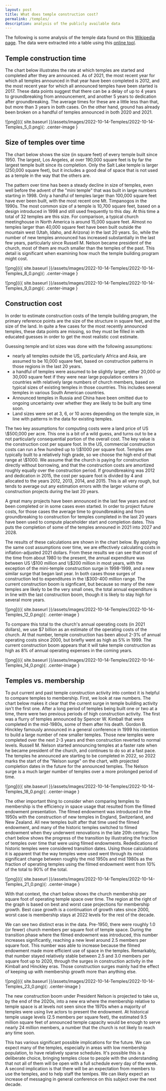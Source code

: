 ```yaml
---
layout: post
title: What does temple construction cost?
permalink: /temples/
description: analysis of the publicly available data
---
```


The following is some analysis of the temple data found on this [Wikipedia page](https://en.wikipedia.org/wiki/Comparison_of_temples_of_The_Church_of_Jesus_Christ_of_Latter-day_Saints). The data were extracted into a table using this [online tool](https://wikitable2csv.ggor.de/).

## Temple construction time
The chart below illustrates the rate at which temples are started and completed after they are announced. As of 2021, the most recent year for which all temples announced in that year have been completed is 2012, and the most recent year for which all announced temples have been started is 2017. These data points suggest that there can be a delay of up to 4 years to groundbreaking from announcement, and another 5 years to dedication after groundbreaking. The average times for these are a little less than that, but more than 3 years in both cases. On the other hand, ground has already been broken on a handful of temples announced in both 2020 and 2021.

![png]({{ site.baseurl }}/assets/images/2022-10-14-Temples/2022-10-14-Temples_5_0.png){: .center-image }

## Size of temples over time
The chart below shows the size (in square feet) of every temple built since 1950. The largest, Los Angeles, at over 190,000 square feet is by far the largest temple built since its completion. Only the Salt Lake temple is larger (250,000 square feet), but it includes a good deal of space that is not used as a temple in the way that the others are.

The pattern over time has been a steady decline in size of temples, even well before the advent of the "mini temple" that was built in large numbers starting in 1998. Only a handful of temples larger than 100,000 square feet have ever been built, with the most recent one Mt. Timpanogos in the 1990s. The most common size of a temple is 10,700 square feet, based on a design introduced in 1998 and still used frequently to this day. At this time a total of 32 temples are this size. For comparison, a typical church meetinghouse in North America is around 15,000 square feet. Almost no temples larger than 40,000 square feet have been built outside the mountain west (Utah, Idaho, and Arizona) in the last 20 years. So, while the number of new temples announced has increased substantially in the last few years, particularly since Russell M. Nelson became president of the church, most of them are much smaller than the temples of the past. This detail is significant when examining how much the temple building program might cost.

![png]({{ site.baseurl }}/assets/images/2022-10-14-Temples/2022-10-14-Temples_8_0.png){: .center-image }

![png]({{ site.baseurl }}/assets/images/2022-10-14-Temples/2022-10-14-Temples_9_0.png){: .center-image }

## Construction cost
In order to estimate construction costs of the temple building program, the primary reference points are the size of the structure in square feet, and the size of the land. In quite a few cases for the most recently announced temples, these data points are missing, so they must be filled in with educated guesses in order to get the most realistic cost estimate.

Guessing temple and lot sizes was done with the following assumptions:
 - nearly all temples outside the US, particularly Africa and Asia, are assumed to be 10,000 square feet, based on construction patterns in those regions in the last 20 years.
 - a handful of temples were assumed to be slightly larger, either 20,000 or 30,000 square feet if they were near large population centers in countries with relatively large numbers of church members, based on typical sizes of existing temples in those countries. This includes several temples in various South American countries.
 - Announced temples in Russia and China have been omitted due to ongoing uncertainty over whether they are likely to be built any time soon.
 - Land sizes were set at 3, 6, or 10 acres depending on the temple size, in line with patterns in the data for existing temples.

The two key assumptions for computing costs were a land price of US \\$500,000 per acre. This one is a bit of a wild guess, and turns out to be a not particularly consequential portion of the overall cost. The key value is the construction cost per square foot. In the US, commercial construction costs can run a few hundred up to \\$1000 per square foot. Temples are typically built to a relatively high grade, so we choose the high end of that range at \\$1000. We assume that the church is paying for construction directly without borrowing, and that the construction costs are amortized roughly equally over the construction period. If groundbreaking was 2012 and dedication in 2015, the cost per square foot is divided by 4 and allocated to the years 2012, 2013, 2014, and 2015. This is all very rough, but tends to average out any estimation errors with the larger volume of construction projects during the last 20 years.

A great many projects have been announced in the last few years and not been completed or in some cases even started. In order to project future costs, for those cases the average time to groundbreaking and from groundbreaking to construction for temples completed in the last 20 years have been used to compute placeholder start and completion dates. This puts the completion of some of the temples announed in 2021 into 2027 and 2028.

The results of these calculations are shown in the chart below. By applying the same cost assumptions over time, we are effectively calculating costs in inflation-adjusted 2021 dollars. From these results we can see that most of the time from about 1980 to the present, the annual expenditure was between US \\$100 million and \\$200 million in most years, with the exception of the mini-temple construction surge in 1998-1999, and a new similar surge that began last year. In both cases those surges of construction led to expenditures in the \\$300-400 million range. The current construction boom is signficant, but because so many of the new temples are likely to be the very small ones, the total annual expenditure is in line with the last construction boom, though it is likely to stay high for several more years.

![png]({{ site.baseurl }}/assets/images/2022-10-14-Temples/2022-10-14-Temples_12_0.png){: .center-image }

To compare this total to the church's annual operating costs (in 2021 dollars), we use $7 billion as an estimate of the operating costs of the church. At that number, temple construction has been about 2-3% of annual operating costs since 2000, but briefly went as high as 5% in 1999. The current construction boom appears that it will take temple construction as high as 8% of annual operating expenses in the coming years.

![png]({{ site.baseurl }}/assets/images/2022-10-14-Temples/2022-10-14-Temples_14_0.png){: .center-image }

## Temples vs. membership
To put current and past temple construction activity into context it is helpful to compare temples to membership. First, we look at raw numbers. The chart below makes it clear that the current surge in temple building activity isn't the first one. After a long period of temples being built one or two at a time, there were two previous periods of high construction activity. The first was a flurry of temples announced by Spencer W. Kimball that were completed in the mid-1980s, some of them after his death. Gordon B. Hinckley famously announced in a general conference in 1999 his intention to build a large number of new smaller temples. Those new temples were completed over the next 2-3 years and then construction reverted to normal levels. Russell M. Nelson started announcing temples at a faster rate when he became president of the church, and continues to do so at a fast pace. The temples he announced are starting to be completed in 2022, so 2022 marks the start of the "Nelson surge" on the chart, with projected completion dates in the future for the announced temples. The Nelson surge is a much larger number of temples over a more prolonged period of time.

![png]({{ site.baseurl }}/assets/images/2022-10-14-Temples/2022-10-14-Temples_18_0.png){: .center-image }

The other important thing to consider when comparing temples to membership is the efficiency in space usage that resulted from the filmed endowment presentation. The filmed endowment was introduced in the 1950s with the construction of new temples in England, Switzerland, and New Zealand. All new temples built after that time used the filmed endowment, and many of the historic temples switched to filmed endowment when they underwent renovations in the late 20th century. The chart below shows the progress of the transition by illustrating the fraction of temples over time that were using filmed endowments. Rededications of historic temples were considered transition dates. Using those calculations it is apparent that the way temples were used went through its most significant change between roughly the mid 1950s and mid 1980s as the fraction of operating temples using the filmed endowment went from 10% of the total to 90% of the total.

![png]({{ site.baseurl }}/assets/images/2022-10-14-Temples/2022-10-14-Temples_21_0.png){: .center-image }

With that context, the chart below shows the church membership per square foot of operating temple space over time. The region at the right of the graph is based on best and worst case projections for membership growth. Best case growth is a continuation of growth rates since 2000, worst case is membership stays at 2022 levels for the rest of the decade.

We can see two distinct eras in the data. Pre-1950, there were roughly 1.0 (or fewer) church members per square foot of temple space. During the transition phase where the filmed endowment was introduced, this number increases significantly, reaching a new level around 2.5 members per square foot. This number was able to increase because the filmed endowment made more efficient use of space in the temples. Remarkably, that number stayed relatively stable between 2.5 and 3.0 members per square foot up to 2020, through the surges in construction activity in the Kimball and Hinckley eras. Those construction surges mainly had the effect of keeping up with membership growth more than anything else.

![png]({{ site.baseurl }}/assets/images/2022-10-14-Temples/2022-10-14-Temples_23_0.png){: .center-image }

The new construction boom under President Nelson is projected to take us, by the end of the 2020s, into a new era where the membership relative to temple space is at levels not seen since the 1970s when a majority of temples were using live actors to present the endowment. At historical temple usage levels (2.5 members per square feet), the estimated 9.5 million square feet of announced temple capacity would be enough to serve nearly 24 million members, a number that the church is not likely to reach any time soon.

This has various significant possible implications for the future. We can expect many of the temples, especially in areas with low membership population, to have relatively sparse schedules. It's possible this is a deliberate choice, bringing temples close to people with the understanding that not all of them will be open with a full schedule every day of the week. A second implication is that there will be an expectation from members to use the temples, and to help staff the temlpes. We can likely expect an increase of messaging in general conference on this subject over the next decade.
